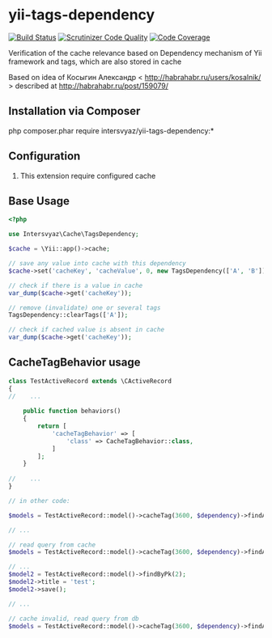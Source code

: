 # yii-tags-dependency

[![Build Status](https://travis-ci.org/intersvyaz/yii-tags-dependency.svg?branch=master)](https://travis-ci.org/intersvyaz/yii-tags-dependency)
[![Scrutinizer Code Quality](https://scrutinizer-ci.com/g/intersvyaz/yii-tags-dependency/badges/quality-score.png?b=master)](https://scrutinizer-ci.com/g/intersvyaz/yii-tags-dependency/?branch=master)
[![Code Coverage](https://scrutinizer-ci.com/g/intersvyaz/yii-tags-dependency/badges/coverage.png?b=master)](https://scrutinizer-ci.com/g/intersvyaz/yii-tags-dependency/?branch=master)


Verification of the cache relevance based on Dependency mechanism of Yii framework and tags, which are also stored in cache

Based on idea of Косыгин Александр < http://habrahabr.ru/users/kosalnik/ > described at http://habrahabr.ru/post/159079/

## Installation via Composer

php composer.phar require intersvyaz/yii-tags-dependency:*

## Configuration

1. This extension require configured cache


## Base Usage

```php
<?php

use Intersvyaz\Cache\TagsDependency;

$cache = \Yii::app()->cache;

// save any value into cache with this dependency
$cache->set('cacheKey', 'cacheValue', 0, new TagsDependency(['A', 'B']));

// check if there is a value in cache
var_dump($cache->get('cacheKey'));

// remove (invalidate) one or several tags
TagsDependency::clearTags(['A']);

// check if cached value is absent in cache
var_dump($cache->get('cacheKey'));
```

## CacheTagBehavior usage

```php
class TestActiveRecord extends \CActiveRecord
{
//    ...
    
    public function behaviors()
    {
        return [
            'cacheTagBehavior' => [
                'class' => CacheTagBehavior::class,
            ]
        ];
    }
    
//    ...
}

// in other code: 

$models = TestActiveRecord::model()->cacheTag(3600, $dependency)->findAll();

// ...

// read query from cache
$models = TestActiveRecord::model()->cacheTag(3600, $dependency)->findAll();

// ...
$model2 = TestActiveRecord::model()->findByPk(2);
$model2->title = 'test';
$model2->save();

// ...

// cache invalid, read query from db
$models = TestActiveRecord::model()->cacheTag(3600, $dependency)->findAll();
```
